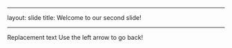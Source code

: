 ___
layout: slide
title: Welcome to our second slide!
___
Replacement text
Use the left arrow to go back!
